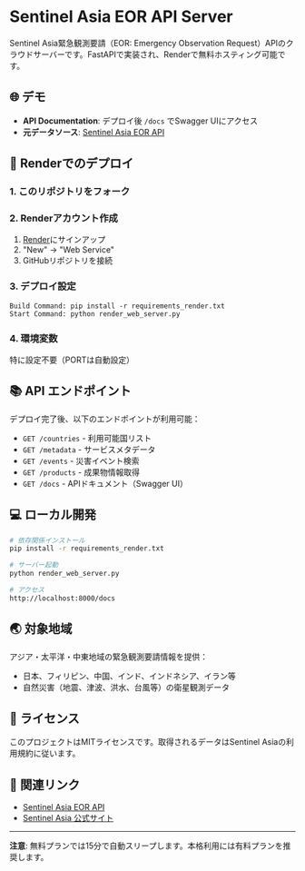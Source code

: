 # Sentinel Asia EOR API Server

Sentinel Asia緊急観測要請（EOR: Emergency Observation Request）APIのクラウドサーバーです。FastAPIで実装され、Renderで無料ホスティング可能です。

## 🌐 デモ

- **API Documentation**: デプロイ後 `/docs` でSwagger UIにアクセス
- **元データソース**: [Sentinel Asia EOR API](https://reder-test-o5k8.onrender.com)

## 🚀 Renderでのデプロイ

### 1. このリポジトリをフォーク
### 2. Renderアカウント作成
1. [Render](https://render.com)にサインアップ
2. "New" → "Web Service"
3. GitHubリポジトリを接続

### 3. デプロイ設定
```
Build Command: pip install -r requirements_render.txt
Start Command: python render_web_server.py
```

### 4. 環境変数
特に設定不要（PORTは自動設定）

## 📚 API エンドポイント

デプロイ完了後、以下のエンドポイントが利用可能：

- `GET /countries` - 利用可能国リスト
- `GET /metadata` - サービスメタデータ
- `GET /events` - 災害イベント検索
- `GET /products` - 成果物情報取得
- `GET /docs` - APIドキュメント（Swagger UI）

## 💻 ローカル開発

```bash
# 依存関係インストール
pip install -r requirements_render.txt

# サーバー起動
python render_web_server.py

# アクセス
http://localhost:8000/docs
```

## 🌏 対象地域

アジア・太平洋・中東地域の緊急観測要請情報を提供：
- 日本、フィリピン、中国、インド、インドネシア、イラン等
- 自然災害（地震、津波、洪水、台風等）の衛星観測データ

## 📄 ライセンス

このプロジェクトはMITライセンスです。取得されるデータはSentinel Asiaの利用規約に従います。

## 🔗 関連リンク

- [Sentinel Asia EOR API](https://github.com/shirokawakita/reder_test)
- [Sentinel Asia 公式サイト](https://sentinel.tksc.jaxa.jp/)

---

**注意**: 無料プランでは15分で自動スリープします。本格利用には有料プランを推奨します。 